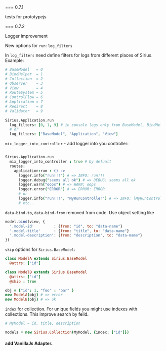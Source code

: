 === 0.7.1 

tests for prototypejs

=== 0.7.2 

Logger improvement

New options for `run`: `log_filters`

In `log_filters` need define filters for logs from different places of Sirius. Example:

```coffee
# BaseModel   = 0
# BindHelper  = 1
# Collection  = 2
# Observer    = 3
# View        = 4
# RouteSystem = 5
# ControlFlow = 6
# Application = 7
# Redirect    = 8
# Validator   = 9
 
Sirius.Application.run
  log_filters: [0, 1, 9] # in console logs only from BaseModel, BindHelper, and Validators
  # or 
  log_filters: ["BaseModel", "Application", "View"]
```

`mix_logger_into_controller` - add logger into you controller:

```coffee

Sirius.Application.run
  mix_logger_into_controller : true # by defualt
  routes: 
    application:run : () ->
      logger.info("run!!!") # => INFO: run!!!
      logger.debug("seems all ok") # => DEBUG: seems all ok
      logger.warn("oops") # => WARN: oops
      logger.error("ERROR") # => ERROR: ERROR
      # or 
      logger.info("run!!!", "MyRunController") # => INFO: [MyRunController] run!!!
      # etc...

```

`data-bind-to`, `data-bind-from` removed from code. Use object setting like

```js
model.bind(view, {
  '.model-id'         : {from: "id", to: "data-name"}
  '.model-title'      : {from: "title", to: "data-name"}
  '.model-description': {from: "description", to: "data-name"}
})

```

`skip` options for `Sirius.BaseModel`:

```coffee
class ModelA extends Sirius.BaseModel
  @attrs: ["id"]

class ModelB extends Sirius.BaseModel
  @attrs: ["id"]
  @skip : true

obj = {"id": 1, "foo" : "bar" }
new ModelA(obj) # => error
new ModelB(obj) # => ok

```

`index` for collection. For unique fields you might use indexes with collections.
This improve search by feild.

```coffee
# MyModel = id, title, description

models = new Sirius.Collection(MyModel, {index: ["id"]})

```

#### add VanillaJs Adapter.













